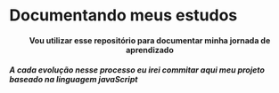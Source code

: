 # Documentando meus estudos

<h4 align="center">Vou utilizar esse repositório para documentar minha jornada de aprendizado</h4>
<h5 aling="center"> A cada evolução nesse processo eu irei commitar aqui meu projeto baseado na linguagem javaScript</h5>

